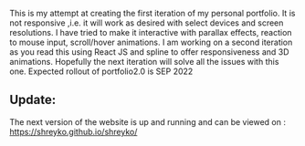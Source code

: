 This is my attempt at creating the first iteration of my personal portfolio.
It is not responsive ,i.e. it will work as desired with select devices and screen resolutions.
I have tried to make it interactive with parallax effects, reaction to mouse input, scroll/hover animations.
I am working on a second iteration as you read this using React JS and spline to offer responsiveness and 3D animations.
Hopefully the next iteration will solve all the issues with this one.
Expected rollout of portfolio2.0 is SEP 2022

## Update:
The next version of the website is up and running and can be viewed on :
https://shreyko.github.io/shreyko/
